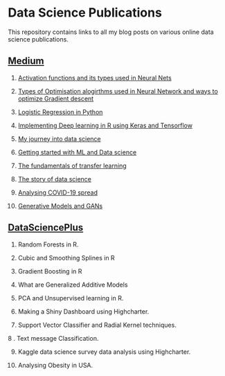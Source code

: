 # Data Science Publications

This repository contains links to all my blog posts on various online data science publications.


## [Medium ](https://medium.com/@anishsingh20)

1. [Activation functions and its types used in Neural Nets](https://towardsdatascience.com/activation-functions-and-its-types-which-is-better-a9a5310cc8f)

2. [Types of Optimisation alogirthms used in Neural Network and ways to optimize Gradient descent](https://towardsdatascience.com/types-of-optimization-algorithms-used-in-neural-networks-and-ways-to-optimize-gradient-95ae5d39529f)

3. [Logistic Regression in Python](https://medium.com/@anishsingh20/logistic-regression-in-python-423c8d32838b)

4. [Implementing Deep learning in R using Keras and Tensorflow](https://towardsdatascience.com/how-to-implement-deep-learning-in-r-using-keras-and-tensorflow-82d135ae4889)

5. [My journey into data science](https://towardsdatascience.com/the-best-data-science-learning-resources-out-there-and-my-journey-into-data-science-81c5a6ec67bc)

6. [Getting started with ML and Data science](https://medium.com/@anishsingh20/getting-started-with-machine-learning-basics-supervised-unsupervised-and-reinforcement-learning-b7ca85c28d91)

7. [The fundamentals of transfer learning](https://medium.com/@anishsingh20/the-fundamentals-of-transfer-learning-2e9dcf2940ed)

8. [The story of data science](https://medium.com/@anishsingh20/the-story-of-data-science-89f39983ef41)

9. [Analysing COVID-19 spread](https://medium.com/datadriveninvestor/analysing-covid-19-spread-f033173a80e8)

10. [Generative Models and GANs](https://towardsdatascience.com/generative-models-and-gans-fe7efc20020b)



## [DataSciencePlus](https://datascienceplus.com/author/anish-singh-walia/)

1. Random Forests in R.

2. Cubic and Smoothing Splines in R

3. Gradient Boosting in R

4. What are Generalized Additive Models

5. PCA and Unsupervised learning in R.

6. Making a Shiny Dashboard using Highcharter.

7. Support Vector Classifier and Radial Kernel techniques.

8 . Text message Classification.

9. Kaggle data science survey data analysis using Highcharter.

10. Analysing Obesity in USA.



